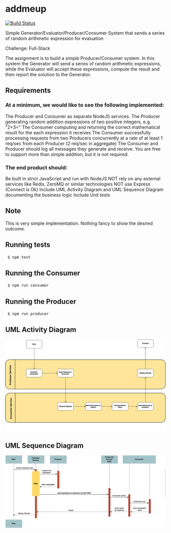 # addmeup
[![Build Status](https://travis-ci.org/patweb99/addmeup.svg)](https://travis-ci.org/patweb99/addmeup)

Simple Generator/Evaluator/Producer/Consumer System that sends a series of random arithmetic expression for evaluation

Challenge: Full-Stack

The assignment is to build a simple Producer/Consumer system. In this system the Generator will send a series of random arithmetic expressions, while the Evaluator will accept these expressions, compute the result and then report the solution to the Generator.

## Requirements

### At a minimum, we would like to see the following implemented:

The Producer and Consumer as separate NodeJS services.
The Producer generating random addition expressions of two positive integers, e.g. "2+3="
The Consumer computing and returning the correct mathematical result for the each expression it receives
The Consumer successfully processing requests from two Producers concurrently at a rate of at least 1 req/sec from each Producer (2 req/sec in aggregate)
The Consumer and Producer should log all messages they generate and receive.
You are free to support more than simple addition, but it is not required.

### The end product should:

Be built in strict JavaScript and run with NodeJS
NOT rely on any external services like Redis, ZeroMQ or similar technologies
NOT use Express (Connect is Ok)
Include UML Activity Diagram and UML Sequence Diagram documenting the business logic
Include Unit tests

## Note

This is very simple implementation. Nothing fancy to show the desired outcome.

## Running tests
```bash
 $ npm test
```

## Running the Consumer
```bash
 $ npm run consumer
```

## Running the Producer
```bash
 $ npm run producer
```

## UML Activity Diagram
![UML Activity Diagram](https://github.com/patweb99/addmeup/blob/master/assets/Activity_Diagram.png?raw=true)

## UML Sequence Diagram
![UML Sequence Diagram](https://github.com/patweb99/addmeup/blob/master/assets/Sequence_Diagram.png?raw=true)
